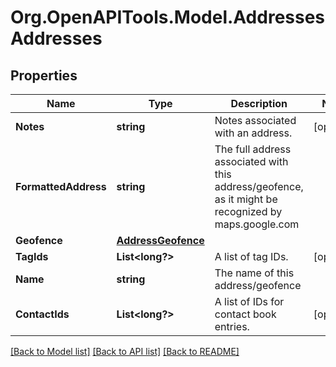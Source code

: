 # Org.OpenAPITools.Model.AddressesAddresses
## Properties

Name | Type | Description | Notes
------------ | ------------- | ------------- | -------------
**Notes** | **string** | Notes associated with an address. | [optional] 
**FormattedAddress** | **string** | The full address associated with this address/geofence, as it might be recognized by maps.google.com | 
**Geofence** | [**AddressGeofence**](AddressGeofence.md) |  | 
**TagIds** | **List&lt;long?&gt;** | A list of tag IDs. | [optional] 
**Name** | **string** | The name of this address/geofence | 
**ContactIds** | **List&lt;long?&gt;** | A list of IDs for contact book entries. | [optional] 

[[Back to Model list]](../README.md#documentation-for-models) [[Back to API list]](../README.md#documentation-for-api-endpoints) [[Back to README]](../README.md)

